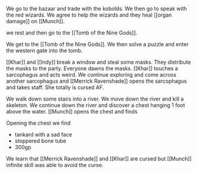 We go to the bazaar and trade with the kobolds. We then go to speak with the red wizards. We agree to help the wizards and they heal [[organ damage]] on [[Munch]].

we rest and then go to the [[Tomb of the Nine Gods]].

We get to the [[Tomb of the Nine Gods]]. We then solve a puzzle and enter the western gate into the tomb. 

[[Khar]] and [[Indy]] break a window and steal some masks. They distribute the masks to the party. Everyone dawns the masks. [[Khar]] touches a sarcophagus and acts weird. We continue exploring and come across another sarcophagus and [[Merrick Ravenshade]] opens the sarcophagus and takes staff. She totally is cursed AF.

We walk down some stairs into a river. We move down the river and kill a skeleton. We continue down the river and discover a chest hanging 1 foot above the water. [[Munch]] opens the chest and finds 

Opening the chest we find
- tankard with a sad face
- stoppered bone tube 
- 300gp

We learn that [[Merrick Ravenshade]] and [[Khar]] are cursed but [[Munch]] infinite skill was able to avoid the curse.